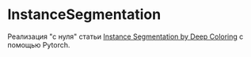 # InstanceSegmentation

Реализация "с нуля" статьи [Instance Segmentation by Deep Coloring](https://arxiv.org/abs/1807.10007) с помощью Pytorch.
